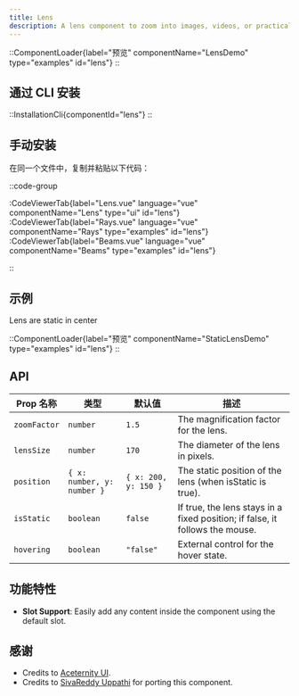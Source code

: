```yaml
---
title: Lens
description: A lens component to zoom into images, videos, or practically anything.
---
```


::ComponentLoader{label="预览" componentName="LensDemo" type="examples" id="lens"}
::

## 通过 CLI 安装

::InstallationCli{componentId="lens"}
::

## 手动安装

在同一个文件中，复制并粘贴以下代码： 

::code-group

:CodeViewerTab{label="Lens.vue" language="vue" componentName="Lens" type="ui" id="lens"}
:CodeViewerTab{label="Rays.vue" language="vue" componentName="Rays" type="examples" id="lens"}
:CodeViewerTab{label="Beams.vue" language="vue" componentName="Beams" type="examples" id="lens"}

::

## 示例

Lens are static in center

::ComponentLoader{label="预览" componentName="StaticLensDemo" type="examples" id="lens"}
::

## API

| Prop 名称    | 类型                       | 默认值               | 描述                                                                         |
| ------------ | -------------------------- | -------------------- | ---------------------------------------------------------------------------- |
| `zoomFactor` | `number`                   | `1.5`                | The magnification factor for the lens.                                       |
| `lensSize`   | `number`                   | `170`                | The diameter of the lens in pixels.                                          |
| `position`   | `{ x: number, y: number }` | `{ x: 200, y: 150 }` | The static position of the lens (when isStatic is true).                     |
| `isStatic`   | `boolean`                  | `false`              | If true, the lens stays in a fixed position; if false, it follows the mouse. |
| `hovering`   | `boolean`                  | `"false"`            | External control for the hover state.                                        |

## 功能特性

- **Slot Support**: Easily add any content inside the component using the default slot.

## 感谢

- Credits to [Aceternity UI](https://ui.aceternity.com/components/lens).
- Credits to [SivaReddy Uppathi](https://github.com/sivareddyuppathi) for porting this component.
